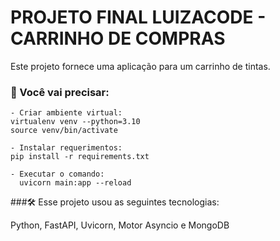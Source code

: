 # PROJETO FINAL LUIZACODE - CARRINHO DE COMPRAS

Este projeto fornece uma aplicação para um carrinho de tintas.



### 🔧 Você vai precisar: 


```
- Criar ambiente virtual: 
virtualenv venv --python=3.10
source venv/bin/activate
```
```
- Instalar requerimentos:
pip install -r requirements.txt
```
````
- Executar o comando:
  uvicorn main:app --reload
`````



###🛠️ Esse projeto usou as seguintes tecnologias: 

Python, FastAPI, Uvicorn, Motor Asyncio e MongoDB





